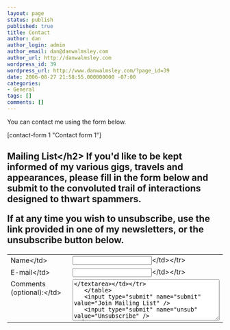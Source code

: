 ```yaml
---
layout: page
status: publish
published: true
title: Contact
author: dan
author_login: admin
author_email: dan@danwalmsley.com
author_url: http://danwalmsley.com
wordpress_id: 39
wordpress_url: http://www.danwalmsley.com/?page_id=39
date: 2006-08-27 21:58:55.000000000 -07:00
categories:
- General
tags: []
comments: []
---
```

You can contact me using the form below.

[contact-form 1 "Contact form 1"]

<h2>Mailing List<&#47;h2>
If you'd like to be kept informed of my various gigs, travels and appearances, please fill in the form below and submit to the convoluted trail of interactions designed to thwart spammers.

If at any time you wish to unsubscribe, use the link provided in one of my newsletters, or the unsubscribe button below.

<form method="post" action="http:&#47;&#47;scripts.dreamhost.com&#47;add_list.cgi">
   <input type="hidden" name="list" value="newsletter@danwalmsley.com" &#47;>
   <input type="hidden" name="domain" value="danwalmsley.com" &#47;>
   <input type="hidden" name="emailit" value="1" &#47;>
  <table>
  <tr><td>Name<&#47;td><td><input name="name" &#47;><&#47;td><&#47;tr>
  <tr><td>E-mail<&#47;td><td><input name="email" &#47;><&#47;td><&#47;tr>
   <tr><td valign="top">Comments (optional):<&#47;td><td><textarea name="comments" cols="40" rows="6"><&#47;textarea><&#47;td><&#47;tr>
   <&#47;table>
   <input type="submit" name="submit" value="Join Mailing List" &#47;>
   <input type="submit" name="unsub" value="Unsubscribe" &#47;>
<&#47;form>
